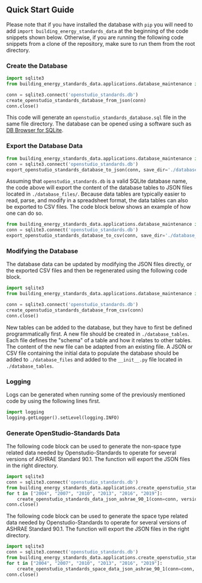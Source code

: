 ## Quick Start Guide
Please note that if you have installed the database with `pip` you will need to add `import building_energy_standards_data` at the beginning of the code snippets shown below. Otherwise, if you are running the following code snippets from a clone of the repository, make sure to run them from the root directory.
### Create the Database
```python
import sqlite3
from building_energy_standards_data.applications.database_maintenance import create_openstudio_standards_database_from_json

conn = sqlite3.connect('openstudio_standards.db')
create_openstudio_standards_database_from_json(conn)
conn.close()
```

This code will generate an `openstudio_standards_database.sql` file in the same file directory. The database can be opened using a software such as [DB Browser for SQLite](https://sqlitebrowser.org/).
### Export the Database Data
```python
from building_energy_standards_data.applications.database_maintenance import export_openstudio_standards_database_to_json
conn = sqlite3.connect('openstudio_standards.db')
export_openstudio_standards_database_to_json(conn, save_dir='./database_files/')
```
Assuming that `openstudio_standards.db` is a valid SQLite database name, the code above will export the content of the database tables to JSON files located in `./database_files/`. Because data tables are typically easier to read, parse, and modify in a spreadsheet format, the data tables can also be exported to CSV files. The code block below shows an example of how one can do so.
```python
from building_energy_standards_data.applications.database_maintenance import export_openstudio_standards_database_to_csv
conn = sqlite3.connect('openstudio_standards.db')
export_openstudio_standards_database_to_csv(conn, save_dir='./database_files/')
```
### Modifying the Database
The database data can be updated by modifying the JSON files directly, or the exported CSV files and then be regenerated using the following code block.
```python
import sqlite3
from building_energy_standards_data.applications.database_maintenance import create_openstudio_standards_database_from_csv

conn = sqlite3.connect('openstudio_standards.db')
create_openstudio_standards_database_from_csv(conn)
conn.close()
```
New tables can be added to the database, but they have to first be defined programmatically first. A new file should be created in `./database_tables`. Each file defines the "schema" of a table and how it relates to other tables. The content of the new file can be adapted from an existing file. A JSON or CSV file containing the initial data to populate the database should be added to `./database_files` and added to the `__init__.py` file located in `./database_tables`.

### Logging
Logs can be generated when running some of the previously mentioned code by using the following lines first.
```python
import logging
logging.getLogger().setLevel(logging.INFO)
```
### Generate OpenStudio-Standards Data
The following code block can be used to generate the non-space type related data needed by Openstudio-Standards to operate for several versions of ASHRAE Standard 90.1. The function will export the JSON files in the right directory.
```python
import sqlite3
conn = sqlite3.connect('openstudio_standards.db')
from building_energy_standards_data.applications.create_openstudio_standards_json import create_openstudio_standards_data_json_ashrae_90_1
for t in ["2004", "2007", "2010", "2013", "2016", "2019"]:
    create_openstudio_standards_data_json_ashrae_90_1(conn=conn, version_90_1=t)
conn.close()
```
The following code block can be used to generate the space type related data needed by Openstudio-Standards to operate for several versions of ASHRAE Standard 90.1. The function will export the JSON files in the right directory.
```python
import sqlite3
conn = sqlite3.connect('openstudio_standards.db')
from building_energy_standards_data.applications.create_openstudio_standards_json import create_openstudio_standards_space_data_json_ashrae_90_1
for t in ["2004", "2007", "2010", "2013", "2016", "2019"]:
    create_openstudio_standards_space_data_json_ashrae_90_1(conn=conn, version_90_1=t, osstd_repository_path="./")
conn.close()
```